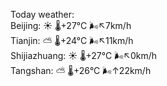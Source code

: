 Today weather:  
Beijing: ☀️ 🌡️+27°C 🌬️↖7km/h  
Tianjin: ⛅️  🌡️+24°C 🌬️↖11km/h  
Shijiazhuang: ☀️ 🌡️+27°C 🌬️↖0km/h  
Tangshan: ⛅️  🌡️+26°C 🌬️↑22km/h  
